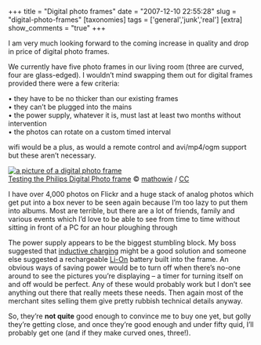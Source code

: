 +++
title = "Digital photo frames"
date = "2007-12-10 22:55:28"
slug = "digital-photo-frames"
[taxonomies]
tags = ['general','junk','real']
[extra]
show_comments = "true"
+++

I am very much looking forward to the coming increase in quality and drop in price of digital photo frames.

We currently have five photo frames in our living room (three are curved, four are glass-edged). I wouldn’t mind swapping them out for digital frames provided there were a few criteria:

• they have to be no thicker than our existing frames  
• they can’t be plugged into the mains  
• the power supply, whatever it is, must last at least two months without intervention  
• the photos can rotate on a custom timed interval

wifi would be a plus, as would a remote control and avi/mp4/ogm support but these aren’t necessary.

[![a picture of a digital photo frame](http://philwilson.org/blog/wp-content/uploads/2007/12/digitalphotoframe.jpg)](http://www.flickr.com/photos/mathowie/65762991/ "Digital photo frame")  
[Testing the Philips Digital Photo frame](http://www.flickr.com/photos/mathowie/65762991/) © [mathowie](http://www.flickr.com/people/mathowie/) / [CC](http://creativecommons.org/licenses/by-nc-sa/2.0/deed.en_GB "Used under the Attribution-Non-Commercial-Share Alike 2.0 Creative Commons license")

I have over 4,000 photos on Flickr and a huge stack of analog photos which get put into a box never to be seen again because I’m too lazy to put them into albums. Most are terrible, but there are a lot of friends, family and various events which I’d love to be able to see from time to time without sitting in front of a PC for an hour ploughing through

The power supply appears to be the biggest stumbling block. My boss suggested that [inductive charging](http://en.wikipedia.org/wiki/Inductive_charging) might be a good solution and someone else suggested a rechargeable [Li-On](http://en.wikipedia.org/wiki/Li-on) battery built into the frame. An obvious ways of saving power would be to turn off when there’s no-one around to see the pictures you’re displaying – a timer for turning itself on and off would be perfect. Any of these would probably work but I don’t see anything out there that really meets these needs. Then again most of the merchant sites selling them give pretty rubbish technical details anyway.

So, they’re **not quite** good enough to convince me to buy one yet, but golly they’re getting close, and once they’re good enough and under fifty quid, I’ll probably get one (and if they make curved ones, three!).
